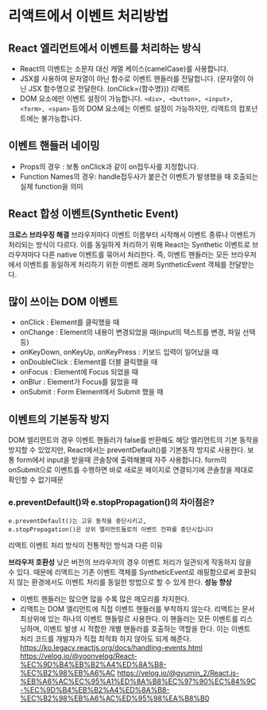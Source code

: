 # 리액트에서 이벤트 처리방법

## React 엘리먼트에서 이벤트를 처리하는 방식
- React의 이벤트는 소문자 대신 캐멀 케이스(camelCase)를 사용합니다.
- JSX를 사용하여 문자열이 아닌 함수로 이벤트 핸들러를 전달합니다. (문자열이 아닌 JSX 함수명으로 전달한다. (onClick={함수명}))
리액트
- DOM 요소에만 이벤트 설정이 가능합니다.
```<div>, <button>, <input>, <form>, <span>``` 등의 DOM 요소에는 이벤트 설정이 가능하지만, 리액트의 컴포넌트에는 불가능합니다.

## 이벤트 핸들러 네이밍
- Props의 경우 : 보통 onClick과 같이 on접두사를 지정합니다.
- Function Names의 경우: handle접두사가 붙은건 이벤트가 발생했을 때 호출되는 실제 function을 의미

## React 합성 이벤트(Synthetic Event)
**크로스 브라우징 해결**
브라우저마다 이벤트 이름부터 시작해서 이벤트 종류나 이벤트가 처리되는 방식이 다르다. 
이를 동일하게 처리하기 위해 React는 Synthetic 이벤트로 브라우저마다 다른 native 이벤트를 묶어서 처리한다.
즉, 이벤트 핸들러는 모든 브라우저에서 이벤트를 동일하게 처리하기 위한 이벤트 래퍼 SyntheticEvent 객체를 전달받는다.
## 많이 쓰이는 DOM 이벤트
- onClick : Element를 클릭했을 때
- onChange : Element의 내용이 변경되었을 때(input의 텍스트를 변경, 파일 선택 등)
- onKeyDown, onKeyUp, onKeyPress : 키보드 입력이 일어났을 때
- onDoubleClick : Element를 더블 클릭했을 때
- onFocus : Element에 Focus 되었을 때
- onBlur : Element가 Focus를 잃었을 때
- onSubmit : Form Element에서 Submit 했을 때
## 이벤트의 기본동작 방지
DOM 엘리먼트의 경우 이벤트 핸들러가 false를 반환해도 해당 엘리먼트의 기본 동작을 방지할 수 있었지만, 
React에서는 preventDefault()를 기본동작 방지로 사용한다.
보통 form에서 input을 받을때 콘솔창에 출력해볼때 자주 사용합니다. 
form의 onSubmit으로 이벤트를 수행하면 바로 새로운 페이지로 연결되기에 콘솔창을 제대로 확인할 수 없기때문
### e.preventDefault()와 e.stopPropagation()의 차이점은?
```
e.preventDefault()는 고유 동작을 중단시키고,
e.stopPropagation()은 상위 엘리먼트들로의 이벤트 전파를 중단시킵니다
```
리액트 이벤트 처리 방식이 전통적인 방식과 다른 이유

**브라우저 호환성**
낮은 버전의 브라우저의 경우 이벤트 처리가 일관되게 작동하지 않을 수 있다. 때문에 리액트는 기존 이벤트 객체를 SyntheticEvent로 래핑함으로써 호환되지 않는 환경에서도 이벤트 처리를 동일한 방법으로 할 수 있게 한다.
**성능 향상**
- 이벤트 핸들러는 많으면 많을 수록 많은 메모리를 차지한다.
- 리액트는 DOM 엘리먼트에 직접 이벤트 핸들러를 부착하지 않는다. 리액트는 문서 최상위에 있는 하나의 이벤트 핸들럴르 사용한다. 이 핸들러는 모든 이벤트를 리스닝하며, 이벤트 발생 시 적합한 개별 핸들러를 호출하는 역할을 한다.
이는 이벤트 처리 코드를 개발자가 직접 최적화 하지 않아도 되게 해준다.
https://ko.legacy.reactjs.org/docs/handling-events.html
https://velog.io/@yoonvelog/React-%EC%9D%B4%EB%B2%A4%ED%8A%B8-%EC%B2%98%EB%A6%AC
https://velog.io/@gyumin_2/React.js-%EB%A6%AC%EC%95%A1%ED%8A%B8%EC%97%90%EC%84%9C-%EC%9D%B4%EB%B2%A4%ED%8A%B8-%EC%B2%98%EB%A6%AC%ED%95%98%EA%B8%B0